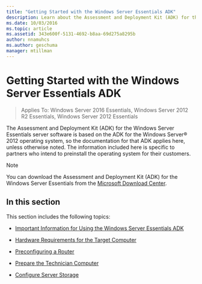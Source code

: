```yaml
---
title: "Getting Started with the Windows Server Essentials ADK"
description: Learn about the Assessment and Deployment Kit (ADK) for the  Windows Server Essentials server software.
ms.date: 10/03/2016
ms.topic: article
ms.assetid: 343e600f-5131-4692-b8aa-69d275a8295b
author: nnamuhcs
ms.author: geschuma
manager: mtillman
---
```


# Getting Started with the Windows Server Essentials ADK

>Applies To: Windows Server 2016 Essentials, Windows Server 2012 R2 Essentials, Windows Server 2012 Essentials

The Assessment and Deployment Kit (ADK) for the  Windows Server Essentials server software is based on the ADK for the  Windows Server&reg; 2012 operating system, so the documentation for that ADK applies here, unless otherwise noted. The information included here is specific to partners who intend to preinstall the operating system for their customers.

> [!NOTE]
>  You can download the Assessment and Deployment Kit (ADK) for the  Windows Server Essentials from the [Microsoft Download Center](https://www.microsoft.com/download/details.aspx?id=34866).

## In this section
 This section includes the following topics:


-   [Important Information for Using the Windows Server Essentials ADK](Important-Information-for-Using-the-Windows-Server-Essentials-ADK.md)

-   [Hardware Requirements for the Target Computer](Hardware-Requirements-for-the-Target-Computer.md)

-   [Preconfiguring a Router](Preconfiguring-a-Router.md)

-   [Prepare the Technician Computer](Prepare-the-Technician-Computer.md)

-   [Configure Server Storage](Configure-Server-Storage.md)


